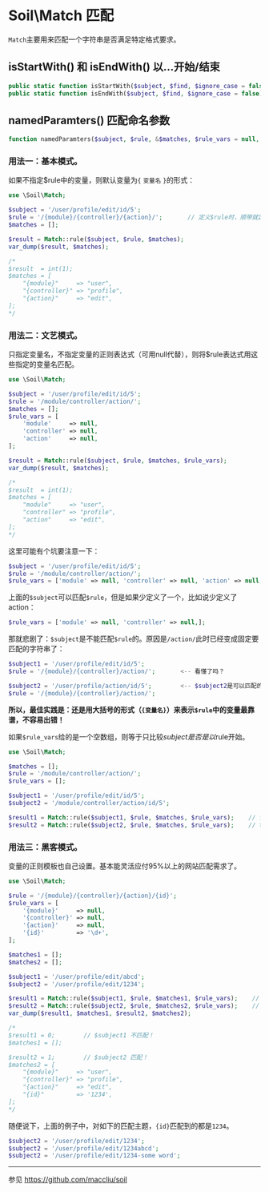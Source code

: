 # Soil\Match 匹配

`Match`主要用来匹配一个字符串是否满足特定格式要求。

## isStartWith() 和 isEndWith() 以...开始/结束

```php
public static function isStartWith($subject, $find, $ignore_case = false);
public static function isEndWith($subject, $find, $ignore_case = false);
```

## namedParamters() 匹配命名参数

```php
function namedParamters($subject, $rule, &$matches, $rule_vars = null, $ignore_case = false);
```

### 用法一：基本模式。

如果不指定$rule中的变量，则默认变量为`{` `变量名` `}`的形式：

```php
use \Soil\Match;

$subject = '/user/profile/edit/id/5';
$rule = '/{module}/{controller}/{action}/';       // 定义$rule时，顺带就定义了三个变量
$matches = [];

$result = Match::rule($subject, $rule, $matches);
var_dump($result, $matches);

/*
$result  = int(1);
$matches = [
    "{module}"     => "user",
	"{controller}" => "profile",
	"{action}"     => "edit",
];
*/
```

### 用法二：文艺模式。

只指定变量名，不指定变量的正则表达式（可用null代替），则将$rule表达式用这些指定的变量名匹配。

```php
use \Soil\Match;

$subject = '/user/profile/edit/id/5';
$rule = '/module/controller/action/';
$matches = [];
$rule_vars = [
    'module'     => null,
    'controller' => null,
    'action'     => null,
];

$result = Match::rule($subject, $rule, $matches, $rule_vars);
var_dump($result, $matches);

/*
$result  = int(1);
$matches = [
    "module"     => "user",
	"controller" => "profile",
	"action"     => "edit",
];
*/
```

这里可能有个坑要注意一下：

```php
$subject = '/user/profile/edit/id/5';
$rule = '/module/controller/action/';
$rule_vars = ['module' => null, 'controller' => null, 'action' => null,];
```
上面的`$subject`可以匹配`$rule`，但是如果少定义了一个，比如说少定义了action：

```php
$rule_vars = ['module' => null, 'controller' => null,];
```

那就悲剧了：`$subject`是不能匹配`$rule`的。原因是`/action/`此时已经变成固定要匹配的字符串了：

```php
$subject1 = '/user/profile/edit/id/5';
$rule = '/{module}/{controller}/action/';       <-- 看懂了吗？

$subject2 = '/user/profile/action/id/5';        <-- $subject2是可以匹配的
$rule = '/{module}/{controller}/action/';
```

**所以，最佳实践是：还是用大括号的形式（`{变量名}`）来表示`$rule`中的变量最靠谱，不容易出错！**

如果`$rule_vars`给的是一个空数组，则等于只比较$subject是否是以$rule开始。

```php
use \Soil\Match;

$matches = [];
$rule = '/module/controller/action/';
$rule_vars = [];

$subject1 = '/user/profile/edit/id/5';
$subject2 = '/module/controller/action/id/5';

$result1 = Match::rule($subject1, $rule, $matches, $rule_vars);    // false
$result2 = Match::rule($subject2, $rule, $matches, $rule_vars);    // true
```

### 用法三：黑客模式。

变量的正则模板也自己设置。基本能灵活应付95%以上的网站匹配需求了。

```php
use \Soil\Match;

$rule = '/{module}/{controller}/{action}/{id}';
$rule_vars = [
    '{module}'     => null,
    '{controller}' => null,
    '{action}'     => null,
	'{id}'         => '\d+',
];

$matches1 = [];
$matches2 = [];

$subject1 = '/user/profile/edit/abcd';
$subject2 = '/user/profile/edit/1234';

$result1 = Match::rule($subject1, $rule, $matches1, $rule_vars);    // false
$result2 = Match::rule($subject2, $rule, $matches2, $rule_vars);    // true
var_dump($result1, $matches1, $result2, $matches2);

/*
$result1 = 0;        // $subject1 不匹配！
$matches1 = [];

$result2 = 1;        // $subject2 匹配！
$matches2 = [
    "{module}"     => "user",
    "{controller}" => "profile",
    "{action}"     => "edit",
    "{id}"         => '1234',
];
*/
```

随便说下，上面的例子中，对如下的匹配主题，`{id}`匹配到的都是`1234`。

```php
$subject2 = '/user/profile/edit/1234';
$subject2 = '/user/profile/edit/1234abcd';
$subject2 = '/user/profile/edit/1234-some word';
```

--------
参见 <https://github.com/maccliu/soil>